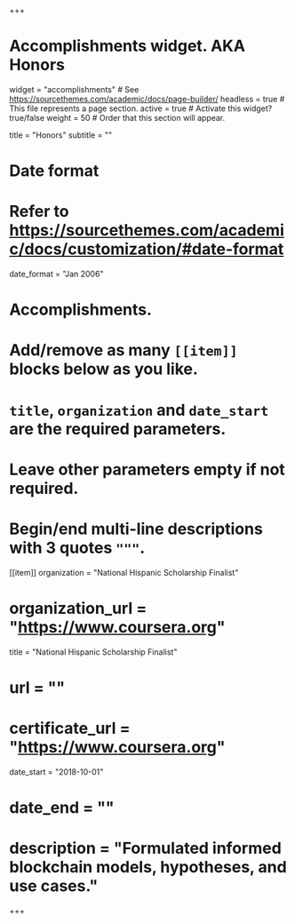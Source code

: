 +++
# Accomplishments widget. AKA Honors
widget = "accomplishments"  # See https://sourcethemes.com/academic/docs/page-builder/
headless = true  # This file represents a page section.
active = true  # Activate this widget? true/false
weight = 50  # Order that this section will appear.

title = "Honors"
subtitle = ""

# Date format
#   Refer to https://sourcethemes.com/academic/docs/customization/#date-format
date_format = "Jan 2006"

# Accomplishments.
#   Add/remove as many `[[item]]` blocks below as you like.
#   `title`, `organization` and `date_start` are the required parameters.
#   Leave other parameters empty if not required.
#   Begin/end multi-line descriptions with 3 quotes `"""`.

[[item]]
  organization = "National Hispanic Scholarship Finalist"
  # organization_url = "https://www.coursera.org"
  title = "National Hispanic Scholarship Finalist"
  # url = ""
  # certificate_url = "https://www.coursera.org"
  date_start = "2018-10-01"
  # date_end = ""
  # description = "Formulated informed blockchain models, hypotheses, and use cases."

+++

